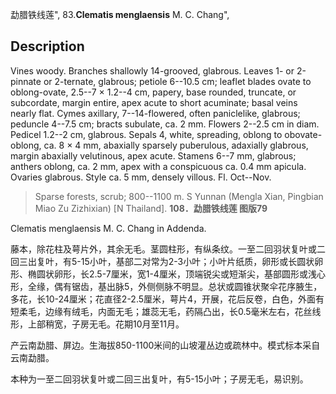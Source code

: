勐腊铁线莲",
83.**Clematis menglaensis** M. C. Chang",

## Description
Vines woody. Branches shallowly 14-grooved, glabrous. Leaves 1- or 2-pinnate or 2-ternate, glabrous; petiole 6--10.5 cm; leaflet blades ovate to oblong-ovate, 2.5--7 × 1.2--4 cm, papery, base rounded, truncate, or subcordate, margin entire, apex acute to short acuminate; basal veins nearly flat. Cymes axillary, 7--14-flowered, often paniclelike, glabrous; peduncle 4--7.5 cm; bracts subulate, ca. 2 mm. Flowers 2--2.5 cm in diam. Pedicel 1.2--2 cm, glabrous. Sepals 4, white, spreading, oblong to obovate-oblong, ca. 8 × 4 mm, abaxially sparsely puberulous, adaxially glabrous, margin abaxially velutinous, apex acute. Stamens 6--7 mm, glabrous; anthers oblong, ca. 2 mm, apex with a conspicuous ca. 0.4 mm apicula. Ovaries glabrous. Style ca. 5 mm, densely villous. Fl. Oct--Nov.

> Sparse forests, scrub; 800--1100 m. S Yunnan (Mengla Xian, Pingbian Miao Zu Zizhixian) [N Thailand].
**108．勐腊铁线莲 图版79**

Clematis menglaensis M. C. Chang in Addenda.

藤本，除花柱及萼片外，其余无毛。茎圆柱形，有纵条纹。一至二回羽状复叶或二回三出复叶，有5-15小叶，基部二对常为2-3小叶；小叶片纸质，卵形或长圆状卵形、椭圆状卵形，长2.5-7厘米，宽1-4厘米，顶端锐尖或短渐尖，基部圆形或浅心形，全缘，偶有锯齿，基出脉5，外侧侧脉不明显。总状或圆锥状聚伞花序腋生，多花，长10-24厘米；花直径2-2.5厘米，萼片4，开展，花后反卷，白色，外面有短柔毛，边缘有绒毛，内面无毛；雄蕊无毛，药隔凸出，长0.5毫米左右，花丝线形，上部稍宽，子房无毛。花期10月至11月。

产云南勐腊、屏边。生海拔850-1100米间的山坡灌丛边或疏林中。模式标本采自云南勐腊。

本种为一至二回羽状复叶或二回三出复叶，有5-15小叶；子房无毛，易识别。
